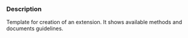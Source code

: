 ### Description

Template for creation of an extension. It shows available methods and documents guidelines.